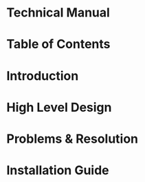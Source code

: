 # Technical Manual
# Table of Contents
# Introduction
# High Level Design
# Problems & Resolution
# Installation Guide
